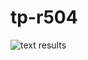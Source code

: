 # tp-r504

![text results](https://github.com/maleknor/tp-r504/actions/workflows/pytest.yml/badge.svg)
